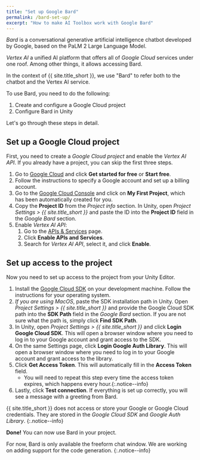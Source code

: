 ```yaml
---
title: "Set up Google Bard"
permalink: /bard-set-up/
excerpt: "How to make AI Toolbox work with Google Bard"
---
```


*Bard* is a conversational generative artificial intelligence chatbot developed by Google, based on the PaLM 2 Large Language Model.

*Vertex AI* a unified AI platform that offers all of *Google Сloud* services under one roof. Among other things, it allows accessing Bard.

In the context of {{ site.title_short }}, we use "Bard" to refer both to the chatbot and the Vertex AI service.

To use Bard, you need to do the following:

1. Create and configure a Google Cloud project
1. Configure Bard in Unity

Let's go through these steps in detail.

## Set up a Google Cloud project

First, you need to create a *Google Cloud project* and enable the *Vertex AI API*. If you already have a project, you can skip the first three steps.

1. Go to [Google Cloud](https://cloud.google.com/) and click **Get started for free** or **Start free**.
1. Follow the instructions to specify a Google account and set up a billing account.
1. Go to the [Google Cloud Console](https://console.cloud.google.com/) and click on **My First Project**, which has been automatically created for you.
1. Copy the **Project ID** from the *Project info* section. In Unity, open *Project Settings > {{ site.title_short }}* and paste the ID into the **Project ID** field in the *Google Bard* section.
1. Enable *Vertex AI API*:
   1. Go to the [APIs & Services](https://console.cloud.google.com/apis/dashboard) page.
   1. Click **Enable APIs and Services**.
   1. Search for *Vertex AI API*, select it, and click **Enable**.

## Set up access to the project

Now you need to set up access to the project from your Unity Editor.

1. Install the [Google Cloud SDK](https://cloud.google.com/sdk/docs/install) on your development machine. Follow the instructions for your operating system.
1. *If you are using MacOS*, paste the SDK installation path in Unity. Open *Project Settings > {{ site.title_short }}* and provide the Google Cloud SDK path into the **SDK Path** field in the *Google Bard* section. If you are not sure what the path is, simply click **Find SDK Path**.
1. In Unity, open *Project Settings > {{ site.title_short }}* and click **Login Google Cloud SDK**. This will open a browser window where you need to log in to your Google account and grant access to the SDK.
1. On the same Settings page, click **Login Google Auth Library**. This will open a browser window where you need to log in to your Google account and grant access to the library.
1. Click **Get Access Token**. This will automatically fill in the **Access Token** field.
   - You will need to repeat this step every time the access token expires, which happens every hour.{:.notice--info}
1. Lastly, click **Test connection**. If everything is set up correctly, you will see a message with a greeting from Bard.

{{ site.title_short }} does not access or store your Google or Google Cloud credentials. They are stored in the *Google Cloud SDK* and *Google Auth Library*.
{:.notice--info}

**Done!** You can now use Bard in your project.

For now, Bard is only available the freeform chat window. We are working on adding support for the code generation.
{:.notice--info}

